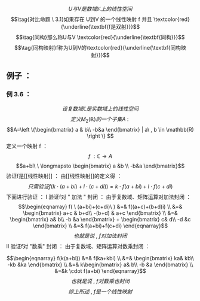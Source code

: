 $$U与V是数域\mathbb{K}上的线性空间$$
$$\tag{对比命题 \ 3.1}如果存在 U到V 的一个线性映射 f 并且 \textcolor{red}{\underline{\textbf{f是双射}}}$$
$$\tag{同构}那么称U与V \textcolor{red}{\underline{\textbf{同构}}}$$
$$\tag{同构映射}f称为U到V的\textcolor{red}{\underline{\textbf{同构映射}}}$$
## 例子 ：
### 例 3.6 ：
$$设复数域\mathbb{C}是实数域上的线性空间$$
$$定义M_{2}(\mathbb{R})的一个子集A\ : \ $$$$A=\left \{\begin{bmatrix}
 a & b\\
  -b&a
\end{bmatrix} | a\ , b \in \mathbb(R) \right \} $$
定义一个映射 f ：
$$f \ : \mathbb{C} \rightarrow A$$
$$a+bi\ \ \longmapsto \begin{bmatrix}
 a &b \\
  -b&a
\end{bmatrix}$$
验证f是[[线性映射]] ：
由[[线性映射]]的定义得 ：
$$只需验证f(k \cdot (a+bi)+ l \cdot (c+di))=k \cdot f(a+bi) + l \cdot f(c+di)$$
下面进行验证 ：
Ⅰ  验证f对 " 加法 " 封闭 ：
由于复数域、矩阵运算对加法封闭 ：
$$\begin{eqnarray}
f( \ (a+bi)+(c+di)\ )
&=& f((a+c)+(b+d)i) \\
&=& \begin{bmatrix}
 a+c & b+d\\
  -(b+d) & a+c
\end{bmatrix} \\
&=& \begin{bmatrix}
  a& b\\
 -b &a
\end{bmatrix} 
+
\begin{bmatrix}
  c& d\\
 -d &c
\end{bmatrix} \\
&=& f(a+bi)+f(c+di)
\end{eqnarray}$$
$$也就是说\ , \ f对加法封闭$$
Ⅱ 验证f对 "数乘" 封闭 ：
由于复数域、矩阵运算对数乘封闭 ：

$$\begin{eqnarray}
f(k(a+bi))
&=& f(ka+kbi) \\
&=& \begin{bmatrix}
  ka& kb\\
 -kb &ka
\end{bmatrix} \\
&=& k\begin{bmatrix}
  a& b\\
 -b &a
\end{bmatrix} \\
&=&k \cdot f(a+bi)
\end{eqnarray}$$
$$也就是说\ ,\ f对数乘也封闭$$
$$综上所述\ , \ f是一个线性映射$$
